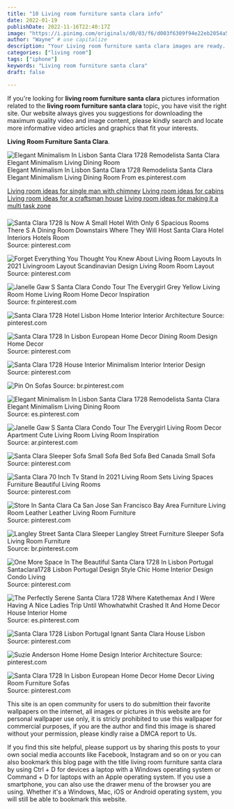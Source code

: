```yaml
---
title: "10 Living room furniture santa clara info"
date: 2022-01-19
publishDate: 2022-11-16T22:40:17Z
image: "https://i.pinimg.com/originals/d0/03/f6/d003f6309f94e22eb2054a54ddccae2f.png"
author: "Wayne" # use capitalize
description: "Your Living room furniture santa clara images are ready. Living room furniture santa clara are a topic that is being searched for and liked by netizens today. You can Get the Living room furniture santa clara files here. Download all royalty-free photos."
categories: ["living room"]
tags: ["iphone"]
keywords: "Living room furniture santa clara"
draft: false

---
```


If you're looking for **living room furniture santa clara** pictures information related to the **living room furniture santa clara** topic, you have visit the right  site.  Our website always  gives you  suggestions  for downloading  the maximum  quality video and image  content, please kindly search and locate more informative video articles and graphics  that fit your interests.

**Living Room Furniture Santa Clara**. 

![Elegant Minimalism In Lisbon Santa Clara 1728 Remodelista Santa Clara Elegant Minimalism Living Dining Room](https://i.pinimg.com/originals/4e/d8/d1/4ed8d12457d88e35a016c6e00f870ee7.png "Elegant Minimalism In Lisbon Santa Clara 1728 Remodelista Santa Clara Elegant Minimalism Living Dining Room")
Elegant Minimalism In Lisbon Santa Clara 1728 Remodelista Santa Clara Elegant Minimalism Living Dining Room From es.pinterest.com

[Living room ideas for single man with chimney](/living-room-ideas-for-single-man-with-chimney/)
[Living room ideas for cabins](/living-room-ideas-for-cabins/)
[Living room ideas for a craftsman house](/living-room-ideas-for-a-craftsman-house/)
[Living room ideas for making it a multi task zone](/living-room-ideas-for-making-it-a-multi-task-zone/)



### 

 


![Santa Clara 1728 Is Now A Small Hotel With Only 6 Spacious Rooms There S A Dining Room Downstairs Where They Will Host Santa Clara Hotel Interiors Hotels Room](https://i.pinimg.com/originals/68/f5/f3/68f5f373f45e1d4977f3ab225a84c6ba.jpg "Santa Clara 1728 Is Now A Small Hotel With Only 6 Spacious Rooms There S A Dining Room Downstairs Where They Will Host Santa Clara Hotel Interiors Hotels Room")
Source: pinterest.com

 

![Forget Everything You Thought You Knew About Living Room Layouts In 2021 Livingroom Layout Scandinavian Design Living Room Room Layout](https://i.pinimg.com/originals/88/7d/c3/887dc3379981eed2597ba99b648eca70.png "Forget Everything You Thought You Knew About Living Room Layouts In 2021 Livingroom Layout Scandinavian Design Living Room Room Layout")
Source: pinterest.com

 

![Janelle Gaw S Santa Clara Condo Tour The Everygirl Grey Yellow Living Room Home Living Room Home Decor Inspiration](https://i.pinimg.com/originals/bc/08/b9/bc08b9a14462ebdd81e13b905ec62042.jpg "Janelle Gaw S Santa Clara Condo Tour The Everygirl Grey Yellow Living Room Home Living Room Home Decor Inspiration")
Source: fr.pinterest.com

 

![Santa Clara 1728 Hotel Lisbon Home Interior Interior Architecture](https://i.pinimg.com/originals/f2/79/54/f27954004a65b9292fc73119a854a18c.jpg "Santa Clara 1728 Hotel Lisbon Home Interior Interior Architecture")
Source: pinterest.com

 

![Santa Clara 1728 In Lisbon European Home Decor Dining Room Design Home Decor](https://i.pinimg.com/736x/ca/ef/af/caefaf281e88983ee3fe3163152af41a.jpg "Santa Clara 1728 In Lisbon European Home Decor Dining Room Design Home Decor")
Source: pinterest.com

 

![Santa Clara 1728 House Interior Minimalism Interior Interior Design](https://i.pinimg.com/736x/f7/a5/35/f7a535b7acf4c646bb2d22e44196e23a.jpg "Santa Clara 1728 House Interior Minimalism Interior Interior Design")
Source: pinterest.com

 

![Pin On Sofas](https://i.pinimg.com/474x/b1/93/f8/b193f81ae35f7e750ac4ea855927e2f9.jpg "Pin On Sofas")
Source: br.pinterest.com

 

![Elegant Minimalism In Lisbon Santa Clara 1728 Remodelista Santa Clara Elegant Minimalism Living Dining Room](https://i.pinimg.com/originals/4e/d8/d1/4ed8d12457d88e35a016c6e00f870ee7.png "Elegant Minimalism In Lisbon Santa Clara 1728 Remodelista Santa Clara Elegant Minimalism Living Dining Room")
Source: es.pinterest.com

 

![Janelle Gaw S Santa Clara Condo Tour The Everygirl Living Room Decor Apartment Cute Living Room Living Room Inspiration](https://i.pinimg.com/originals/b2/5d/cf/b25dcfdcbe08a2716652053873ccc65b.jpg "Janelle Gaw S Santa Clara Condo Tour The Everygirl Living Room Decor Apartment Cute Living Room Living Room Inspiration")
Source: ar.pinterest.com

 

![Santa Clara Sleeper Sofa Small Sofa Bed Sofa Bed Canada Small Sofa](https://i.pinimg.com/originals/69/cd/a3/69cda3cbbcd0fbe241ffce40b393437e.jpg "Santa Clara Sleeper Sofa Small Sofa Bed Sofa Bed Canada Small Sofa")
Source: pinterest.com

 

![Santa Clara 70 Inch Tv Stand In 2021 Living Room Sets Living Spaces Furniture Beautiful Living Rooms](https://i.pinimg.com/originals/21/b9/fe/21b9fe772c9ea57f32da9f599d0ae7f0.jpg "Santa Clara 70 Inch Tv Stand In 2021 Living Room Sets Living Spaces Furniture Beautiful Living Rooms")
Source: pinterest.com

 

![Store In Santa Clara Ca San Jose San Francisco Bay Area Furniture Living Room Leather Leather Living Room Furniture](https://i.pinimg.com/originals/43/bf/fa/43bffa830bc9afdce6603e89b6f1bfae.jpg "Store In Santa Clara Ca San Jose San Francisco Bay Area Furniture Living Room Leather Leather Living Room Furniture")
Source: pinterest.com

 

![Langley Street Santa Clara Sleeper Langley Street Furniture Sleeper Sofa Living Room Furniture](https://i.pinimg.com/474x/51/2e/84/512e849dd799a6c2f05d3ec488f6cdf3.jpg "Langley Street Santa Clara Sleeper Langley Street Furniture Sleeper Sofa Living Room Furniture")
Source: br.pinterest.com

 

![One More Space In The Beautiful Santa Clara 1728 In Lisbon Portugal Santaclara1728 Lisbon Portugal Design Style Chic Home Interior Design Condo Living](https://i.pinimg.com/originals/df/68/50/df6850923b3d9b495f4646d7a9153a7c.jpg "One More Space In The Beautiful Santa Clara 1728 In Lisbon Portugal Santaclara1728 Lisbon Portugal Design Style Chic Home Interior Design Condo Living")
Source: pinterest.com

 

![The Perfectly Serene Santa Clara 1728 Where Katethemax And I Were Having A Nice Ladies Trip Until Whowhatwhit Crashed It And Home Decor House Interior Home](https://i.pinimg.com/originals/5d/a6/d8/5da6d8e444db6b5b0a2a915649535792.jpg "The Perfectly Serene Santa Clara 1728 Where Katethemax And I Were Having A Nice Ladies Trip Until Whowhatwhit Crashed It And Home Decor House Interior Home")
Source: es.pinterest.com

 

![Santa Clara 1728 Lisbon Portugal Ignant Santa Clara House Lisbon](https://i.pinimg.com/736x/e0/d1/3d/e0d13d8340e6ac7a0a3dad0861ed828a.jpg "Santa Clara 1728 Lisbon Portugal Ignant Santa Clara House Lisbon")
Source: pinterest.com

 

![Suzie Anderson Home Home Design Interior Architecture](https://i.pinimg.com/originals/fe/d9/a8/fed9a86a13ef22bb9d3054c0846c4a80.jpg "Suzie Anderson Home Home Design Interior Architecture")
Source: pinterest.com

 

![Santa Clara 1728 In Lisbon European Home Decor Home Decor Living Room Furniture Sofas](https://i.pinimg.com/originals/d0/03/f6/d003f6309f94e22eb2054a54ddccae2f.png "Santa Clara 1728 In Lisbon European Home Decor Home Decor Living Room Furniture Sofas")
Source: pinterest.com

 

This site is an open community for users to do submittion their favorite wallpapers on the internet, all images or pictures in this website are for personal wallpaper use only, it is stricly prohibited to use this wallpaper for commercial purposes, if you are the author and find this image is shared without your permission, please kindly raise a DMCA report to Us.

If you find this site helpful, please support us by sharing this posts to your own social media accounts like Facebook, Instagram and so on or you can also bookmark this blog page with the title living room furniture santa clara by using Ctrl + D for devices a laptop with a Windows operating system or Command + D for laptops with an Apple operating system. If you use a smartphone, you can also use the drawer menu of the browser you are using. Whether it's a Windows, Mac, iOS or Android operating system, you will still be able to bookmark this website.
